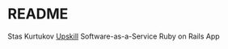 # README

Stas Kurtukov
[Upskill](http://upskillcourses.com) Software-as-a-Service Ruby on Rails App
